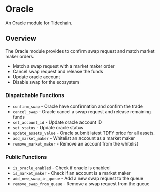 # Oracle

An Oracle module for Tidechain.

## Overview

The Oracle module provides to confirm swap request and match market maker orders.

- Match a swap request with a market maker order
- Cancel swap request and release the funds
- Update oracle account
- Disable swap for the ecosystem

### Dispatchable Functions

- `confirm_swap` - Oracle have confirmation and confirm the trade
- `cancel_swap` - Oracle cancel a swap request and release remaining funds
- `set_account_id` - Update oracle account ID
- `set_status` - Update oracle status
- `update_assets_value` - Oracle submit latest TDFY price for all assets.
- `add_market_maker` - Whitelist an account as a market maker
- `remove_market_maker` - Remove an account from the whitelist

### Public Functions

- `is_oracle_enabled` - Check if oracle is enabled
- `is_market_maker` - Check if an account is a market maker
- `add_new_swap_in_queue` - Add a new swap request to the queue
- `remove_swap_from_queue` - Remove a swap request from the queue
